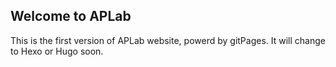 ## Welcome to APLab

This is the first version of APLab website, powerd by gitPages. It will change to Hexo or Hugo soon.
